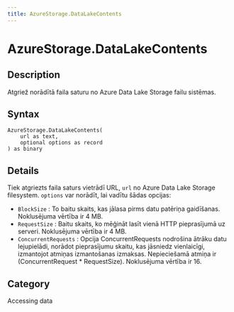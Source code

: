 ```yaml
---
title: AzureStorage.DataLakeContents
---
```


# AzureStorage.DataLakeContents


## Description

Atgriež norādītā faila saturu no Azure Data Lake Storage failu sistēmas.


## Syntax

```powerquery
AzureStorage.DataLakeContents(
    url as text,
    optional options as record
) as binary
```


## Details

Tiek atgriezts faila saturs vietrādī URL, <code>url</code> no Azure Data Lake Storage filesystem. <code>options</code> var norādīt, lai vadītu šādas opcijas:    <ul><li><code>BlockSize</code> : To baitu skaits, kas jālasa pirms datu patēriņa gaidīšanas. Noklusējuma vērtība ir 4 MB.</li><li><code>RequestSize</code> : Baitu skaits, ko mēģināt lasīt vienā HTTP pieprasījumā uz serveri. Noklusējuma vērtība ir 4 MB.</li><li><code>ConcurrentRequests</code> : Opcija ConcurrentRequests nodrošina ātrāku datu lejupielādi, norādot pieprasījumu skaitu, kas jāsniedz vienlaicīgi, izmantojot atmiņas izmantošanas izmaksas. Nepieciešamā atmiņa ir (ConcurrentRequest \* RequestSize). Noklusējuma vērtība ir 16.</li></ul>



## Category
Accessing data
